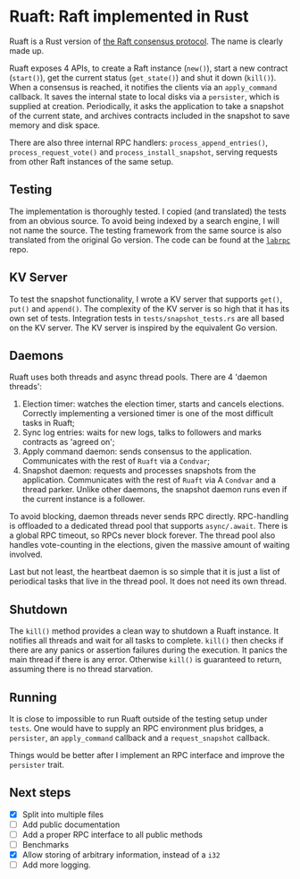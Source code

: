 # Ruaft: Raft implemented in Rust

Ruaft is a Rust version of [the Raft consensus protocol](https://raft.github.io/). The name is clearly made up.

Ruaft exposes 4 APIs, to create a Raft instance (`new()`), start a new contract (`start()`), get the current status
(`get_state()`) and shut it down (`kill()`). When a consensus is reached, it notifies the clients via an
`apply_command` callback. It saves the internal state to local disks via a `persister`, which is supplied at creation.
Periodically, it asks the application to take a snapshot of the current state, and archives contracts included in the
snapshot to save memory and disk space.

There are also three internal RPC handlers: `process_append_entries()`, `process_request_vote()` and
`process_install_snapshot`, serving requests from other Raft instances of the same setup.

## Testing
The implementation is thoroughly tested. I copied (and translated) the tests from an obvious source. To avoid being
indexed by a search engine, I will not name the source. The testing framework from the same source is also translated
from the original Go version. The code can be found at the [`labrpc`](https://github.com/ditsing/labrpc) repo.

## KV Server
To test the snapshot functionality, I wrote a KV server that supports `get()`, `put()` and `append()`. The complexity
of the KV server is so high that it has its own set of tests. Integration tests in `tests/snapshot_tests.rs` are all
based on the KV server. The KV server is inspired by the equivalent Go version.

## Daemons
Ruaft uses both threads and async thread pools. There are 4 'daemon threads':

1. Election timer: watches the election timer, starts and cancels elections. Correctly implementing a versioned timer
   is one of the most difficult tasks in Ruaft;
1. Sync log entries: waits for new logs, talks to followers and marks contracts as 'agreed on';
1. Apply command daemon: sends consensus to the application. Communicates with the rest of `Ruaft` via a `Condvar`;
1. Snapshot daemon: requests and processes snapshots from the application. Communicates with the rest of `Ruaft` via
A `Condvar` and a thread parker. Unlike other daemons, the snapshot daemon runs even if the current instance is a
   follower.

To avoid blocking, daemon threads never sends RPC directly. RPC-handling is offloaded to a dedicated thread pool that
supports `async/.await`. There is a global RPC timeout, so RPCs never block forever. The thread pool also handles
vote-counting in the elections, given the massive amount of waiting involved.

Last but not least, the heartbeat daemon is so simple that it is just a list of periodical tasks that live in the
thread pool. It does not need its own thread.

## Shutdown
The `kill()` method provides a clean way to shutdown a Ruaft instance. It notifies all threads and wait for all tasks to
complete. `kill()` then checks if there are any panics or assertion failures during the execution. It panics the main
thread if there is any error. Otherwise `kill()` is guaranteed to return, assuming there is no thread starvation.

## Running
It is close to impossible to run Ruaft outside of the testing setup under `tests`. One would have to supply an RPC
environment plus bridges, a `persister`, an `apply_command` callback and a `request_snapshot` callback.

Things would be better after I implement an RPC interface and improve the `persister` trait.

## Next steps
- [x] Split into multiple files
- [ ] Add public documentation
- [ ] Add a proper RPC interface to all public methods
- [ ] Benchmarks
- [x] Allow storing of arbitrary information, instead of a `i32`
- [ ] Add more logging.
